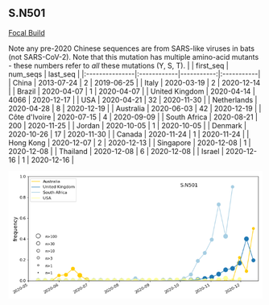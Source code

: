 

## S.N501
[Focal Build](https://nextstrain.org/groups/neherlab/ncov/S.N501?c=gt-S_501&f_region=Europe)

Note any pre-2020 Chinese sequences are from SARS-like viruses in bats (not SARS-CoV-2).
Note that this mutation has multiple amino-acid mutants - these numbers refer to _all_ these mutations (Y, S, T).
|                | first_seq   |   num_seqs | last_seq   |
|:---------------|:------------|-----------:|:-----------|
| China          | 2013-07-24  |          2 | 2019-06-25 |
| Italy          | 2020-03-19  |          2 | 2020-12-14 |
| Brazil         | 2020-04-07  |          1 | 2020-04-07 |
| United Kingdom | 2020-04-14  |       4066 | 2020-12-17 |
| USA            | 2020-04-21  |         32 | 2020-11-30 |
| Netherlands    | 2020-04-28  |          8 | 2020-12-19 |
| Australia      | 2020-06-03  |         42 | 2020-12-19 |
| Côte d'Ivoire  | 2020-07-15  |          4 | 2020-09-09 |
| South Africa   | 2020-08-21  |        200 | 2020-11-25 |
| Jordan         | 2020-10-05  |          1 | 2020-10-05 |
| Denmark        | 2020-10-26  |         17 | 2020-11-30 |
| Canada         | 2020-11-24  |          1 | 2020-11-24 |
| Hong Kong      | 2020-12-07  |          2 | 2020-12-13 |
| Singapore      | 2020-12-08  |          1 | 2020-12-08 |
| Thailand       | 2020-12-08  |          6 | 2020-12-08 |
| Israel         | 2020-12-16  |          1 | 2020-12-16 |

![Overall trends S.N501](/overall_trends_figures/overall_trends_S.N501.png)